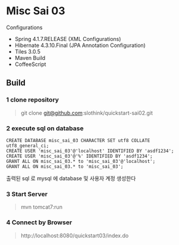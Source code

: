 Misc Sai 03
=============================
Configurations
- Spring 4.1.7.RELEASE (XML Configurations)
- Hibernate 4.3.10.Final (JPA Annotation Configuration)
- Tiles 3.0.5
- Maven Build
- CoffeeScript

Build
-----

### 1 clone repository
> git clone git@github.com:slothink/quickstart-sai02.git

### 2 execute sql on database

```
CREATE DATABASE misc_sai_03 CHARACTER SET utf8 COLLATE utf8_general_ci;
CREATE USER 'misc_sai_03'@'localhost' IDENTIFIED BY 'asdf1234';
CREATE USER 'misc_sai_03'@'%' IDENTIFIED BY 'asdf1234';
GRANT ALL ON misc_sai_03.* to 'misc_sai_03'@'localhost';
GRANT ALL ON misc_sai_03.* to 'misc_sai_03';
```

출력된 sql 로 mysql 에 database 및 사용자 계정 생성한다

### 3 Start Server
> mvn tomcat7:run

### 4 Connect by Browser
> http://localhost:8080/quickstart03/index.do
